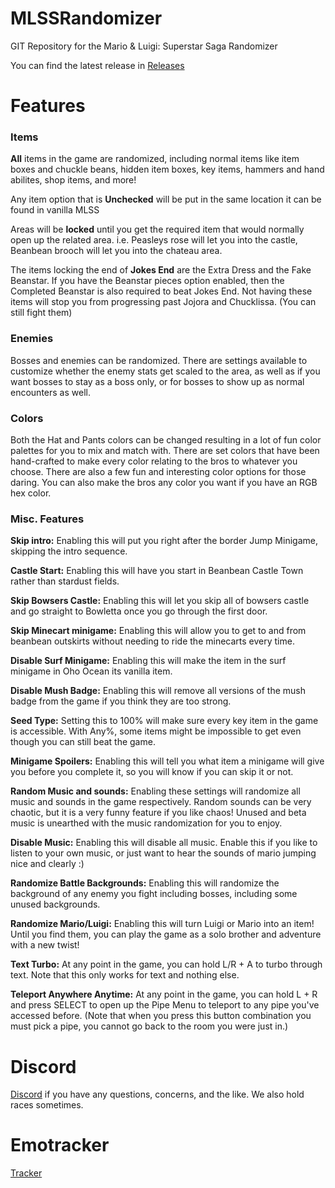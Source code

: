 # MLSSRandomizer
GIT Repository for the Mario &amp; Luigi: Superstar Saga Randomizer

You can find the latest release in [Releases](https://github.com/jamesbrq/MLSSRandomizer/releases)

# Features

### Items

**All** items in the game are randomized, including normal items like item boxes and chuckle beans, hidden item boxes, key items, hammers and hand abilites, shop items, and more!

Any item option that is **Unchecked** will be put in the same location it can be found in vanilla MLSS

Areas will be **locked** until you get the required item that would normally open up the related area. 
i.e. Peasleys rose will let you into the castle, Beanbean brooch will let you into the chateau area.

The items locking the end of **Jokes End** are the Extra Dress and the Fake Beanstar.
If you have the Beanstar pieces option enabled, then the Completed Beanstar is also required to beat Jokes End.
Not having these items will stop you from progressing past Jojora and Chucklissa. (You can still fight them)

### Enemies

Bosses and enemies can be randomized. There are settings available to customize whether the enemy stats get scaled to the area, as well as if you want bosses to stay as a boss only, or for bosses to show up as normal encounters as well.

### Colors

Both the Hat and Pants colors can be changed resulting in a lot of fun color palettes for you to mix and match with. There are set colors that have been hand-crafted to make every color relating to the bros to whatever you choose. There are also a few fun and interesting color options for those daring. You can also make the bros any color you want if you have an RGB hex color.

### Misc. Features

**Skip intro:** Enabling this will put you right after the border Jump Minigame, skipping the intro sequence.

**Castle Start:** Enabling this will have you start in Beanbean Castle Town rather than stardust fields.

**Skip Bowsers Castle:** Enabling this will let you skip all of bowsers castle and go straight to Bowletta once you go through the first door.

**Skip Minecart minigame:** Enabling this will allow you to get to and from beanbean outskirts without needing to ride the minecarts every time.

**Disable Surf Minigame:** Enabling this will make the item in the surf minigame in Oho Ocean its vanilla item.

**Disable Mush Badge:** Enabling this will remove all versions of the mush badge from the game if you think they are too strong.

**Seed Type:** Setting this to 100% will make sure every key item in the game is accessible. With Any%, some items might be impossible to get even though you can still beat the game.

**Minigame Spoilers:** Enabling this will tell you what item a minigame will give you before you complete it, so you will know if you can skip it or not.

**Random Music and sounds:** Enabling these settings will randomize all music and sounds in the game respectively. Random sounds can be very chaotic, but it is a very funny feature if you like chaos! Unused and beta music is unearthed with the music randomization for you to enjoy.

**Disable Music:** Enabling this will disable all music. Enable this if you like to listen to your own music, or just want to hear the sounds of mario jumping nice and clearly :)

**Randomize Battle Backgrounds:** Enabling this will randomize the background of any enemy you fight including bosses, including some unused backgrounds.

**Randomize Mario/Luigi:** Enabling this will turn Luigi or Mario into an item! Until you find them, you can play the game as a solo brother and adventure with a new twist!

**Text Turbo:** At any point in the game, you can hold L/R + A to turbo through text. Note that this only works for text and nothing else.

**Teleport Anywhere Anytime:** At any point in the game, you can hold L + R and press SELECT to open up the Pipe Menu to teleport to any pipe you've accessed before.
(Note that when you press this button combination you must pick a pipe, you cannot go back to the room you were just in.)

# Discord

[Discord](https://discord.gg/MVZ3hDyAuY) if you have any questions, concerns, and the like. We also hold races sometimes.

# Emotracker

[Tracker](https://drive.google.com/file/d/13r-SPQ-0oK3DtSomgvz-l3DaZbZrzOYr/view?usp=share_link)
